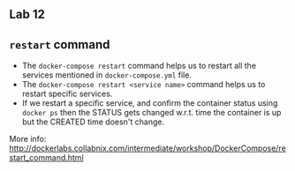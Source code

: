 ## Lab 12

## `restart` command
* The `docker-compose restart` command helps us to restart all the services mentioned in `docker-compose.yml` file.
* The `docker-compose restart <service name>` command helps us to restart specific services.
* If we restart a specific service, and confirm the container status using `docker ps` then the STATUS gets changed w.r.t. time the container is up but the CREATED time doesn't change.

More info: http://dockerlabs.collabnix.com/intermediate/workshop/DockerCompose/restart_command.html
